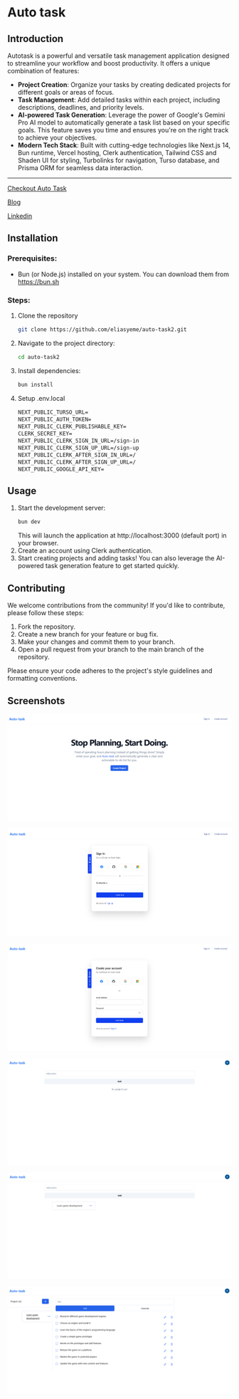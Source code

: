 # Auto task
## Introduction
Autotask is a powerful and versatile task management application designed to streamline your workflow and boost productivity. It offers a unique combination of features:

- **Project Creation**: Organize your tasks by creating dedicated projects for different goals or areas of focus.
- **Task Management**: Add detailed tasks within each project, including descriptions, deadlines, and priority levels.
- **AI-powered Task Generation**: Leverage the power of Google's Gemini Pro AI model to automatically generate a task list based on your specific goals. This feature saves you time and ensures you're on the right track to achieve your objectives.
- **Modern Tech Stack**: Built with cutting-edge technologies like Next.js 14, Bun runtime, Vercel hosting, Clerk authentication, Tailwind CSS and Shaden UI for styling, Turbolinks for navigation, Turso database, and Prisma ORM for seamless data interaction.

---
[Checkout Auto Task](http://auto-task2.vercel.app)

[Blog](https://dev.to/eliasyeme/from-to-do-list-chaos-to-ai-powered-productivity-my-journey-building-autotask-3lme)

[Linkedin](https://www.linkedin.com/in/elias-yemataw/)

## Installation
### Prerequisites:
- Bun (or Node.js)  installed on your system. You can download them from https://bun.sh

### Steps:
1. Clone the repository
    ```bash
    git clone https://github.com/eliasyeme/auto-task2.git
    ```
2. Navigate to the project directory:
    ```bash
    cd auto-task2
    ```
3. Install dependencies:
    ```bash
    bun install
    ```
4. Setup .env.local
    ```env
    NEXT_PUBLIC_TURSO_URL=
    NEXT_PUBLIC_AUTH_TOKEN=
    NEXT_PUBLIC_CLERK_PUBLISHABLE_KEY=
    CLERK_SECRET_KEY=
    NEXT_PUBLIC_CLERK_SIGN_IN_URL=/sign-in
    NEXT_PUBLIC_CLERK_SIGN_UP_URL=/sign-up
    NEXT_PUBLIC_CLERK_AFTER_SIGN_IN_URL=/
    NEXT_PUBLIC_CLERK_AFTER_SIGN_UP_URL=/
    NEXT_PUBLIC_GOOGLE_API_KEY=
    ```

## Usage
1. Start the development server:
    ```bash
    bun dev
    ```
    This will launch the application at http://localhost:3000 (default port) in your browser.
2. Create an account using Clerk authentication.
3. Start creating projects and adding tasks! You can also leverage the AI-powered task generation feature to get started quickly.

## Contributing
We welcome contributions from the community! If you'd like to contribute, please follow these steps:
1. Fork the repository.
2. Create a new branch for your feature or bug fix.
3. Make your changes and commit them to your branch.
4. Open a pull request from your branch to the main branch of the repository.

Please ensure your code adheres to the project's style guidelines and formatting conventions.

## Screenshots

![alt text](screenshots/landing.png)

![alt text](screenshots/sign-in.png)

![alt text](screenshots/sign-up.png)

![alt text](screenshots/no-projects.png)

![alt text](screenshots/projects.png)

![alt text](screenshots/tasks.png)

